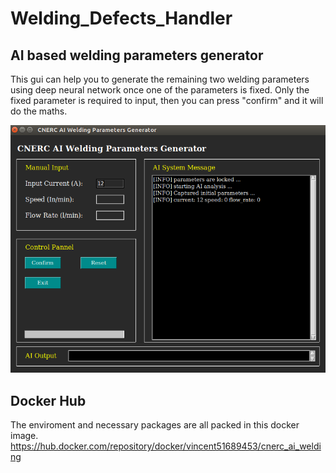 # Welding_Defects_Handler

AI based welding parameters generator
-------------------------------------------
This gui can help you to generate the remaining two welding parameters using deep neural network once one of the parameters is fixed. Only the fixed parameter is required to input, then you can press "confirm" and it will do the maths.

![image](https://github.com/vincent51689453/Welding_Defects_Handler/blob/master/git_image/basic_layout.png)



Docker Hub 
-------------------------------------------
The enviroment and necessary packages are all packed in this docker image.
https://hub.docker.com/repository/docker/vincent51689453/cnerc_ai_welding
